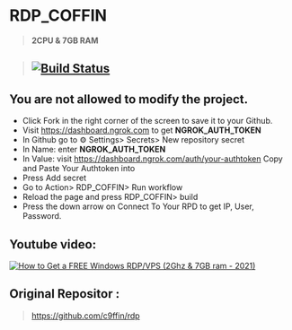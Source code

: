 # RDP_COFFIN

> **2CPU & 7GB RAM**

> ## [![Build Status](https://travis-ci.org/joemccann/dillinger.svg?branch=master)](https://github.com/c9ffin/RDP_COFFIN/blob/main/.github/workflows/coffin.yml)

## You are not allowed to modify the project.

* Click Fork in the right corner of the screen to save it to your Github.
* Visit https://dashboard.ngrok.com to get **NGROK_AUTH_TOKEN**
* In Github go to ⚙ Settings> Secrets> New repository secret
* In Name: enter **NGROK_AUTH_TOKEN**
* In Value: visit https://dashboard.ngrok.com/auth/your-authtoken Copy and Paste Your Authtoken into
* Press Add secret
* Go to Action> RDP_COFFIN> Run workflow
* Reload the page and press RDP_COFFIN> build
* Press the down arrow on Connect To Your RPD to get IP, User, Password.

## Youtube video:

[![How to Get a FREE Windows RDP/VPS (2Ghz & 7GB ram - 2021)](https://img.youtube.com/vi/u2_7qjYe3KE/0.jpg)](https://youtu.be/u2_7qjYe3KE)

## Original Repositor :
> https://github.com/c9ffin/rdp
